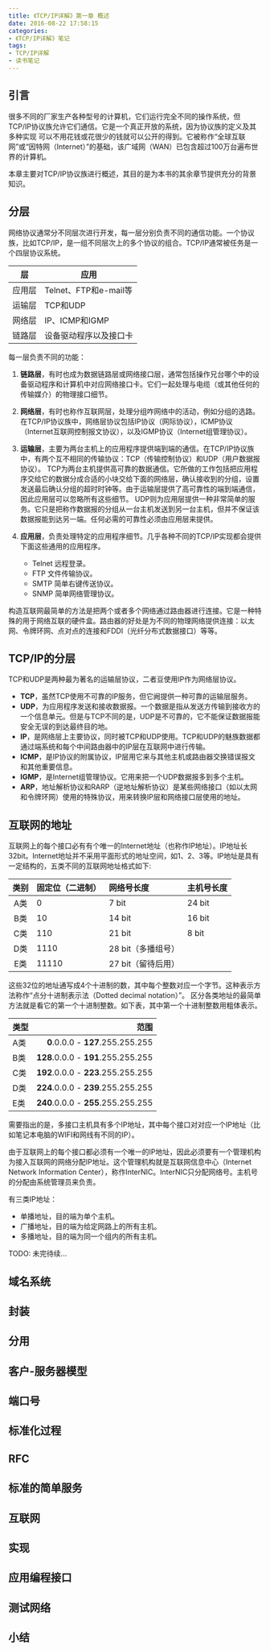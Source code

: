 ```yaml
---
title: 《TCP/IP详解》第一章 概述
date: 2016-08-22 17:58:15
categories:
- 《TCP/IP详解》笔记
tags:
- TCP/IP详解
- 读书笔记
---
```


## 引言
很多不同的厂家生产各种型号的计算机，它们运行完全不同的操作系统，但TCP/IP协议族允许它们通信。它是一个真正开放的系统，因为协议族的定义及其多种实现
可以不用花钱或花很少的钱就可以公开的得到。它被称作“全球互联网”或“因特网（Internet）”的基础，该广域网（WAN）已包含超过100万台遍布世界的计算机。

本章主要对TCP/IP协议族进行概述，其目的是为本书的其余章节提供充分的背景知识。

<!--more-->

## 分层
网络协议通常分不同层次进行开发，每一层分别负责不同的通信功能。一个协议族，比如TCP/IP，是一组不同层次上的多个协议的组合。TCP/IP通常被任务是一个四层协议系统。

| 层 | 应用 |
| -- | -- |
| 应用层 | Telnet、FTP和e-mail等 |
| 运输层 | TCP和UDP |
| 网络层 | IP、ICMP和IGMP |
| 链路层 | 设备驱动程序以及接口卡 |

每一层负责不同的功能：
 1. **链路层**，有时也成为数据链路层或网络接口层，通常包括操作兄台哪个中的设备驱动程序和计算机中对应网络接口卡。它们一起处理与电缆（或其他任何的传输媒介）的物理接口细节。

 2. **网络层**，有时也称作互联网层，处理分组咋网络中的活动，例如分组的选路。在TCP/IP协议族中，网络层协议包括IP协议（网际协议），ICMP协议（Internet互联网控制报文协议），以及IGMP协议（Internet组管理协议）。

 3. **运输层**，主要为两台主机上的应用程序提供端到端的通信。在TCP/IP协议族中，有两个互不相同的传输协议：TCP（传输控制协议）和UDP（用户数据报协议）。
    TCP为两台主机提供高可靠的数据通信。它所做的工作包括把应用程序交给它的数据分成合适的小块交给下面的网络层，确认接收到的分组，设置发送最后确认分组的超时时钟等。由于运输层提供了高可靠性的端到端通信，因此应用层可以忽略所有这些细节。
    UDP则为应用层提供一种非常简单的服务。它只是把称作数据报的分组从一台主机发送到另一台主机，但并不保证该数据报能到达另一端。任何必需的可靠性必须由应用层来提供。

 4. **应用层**，负责处理特定的应用程序细节。几乎各种不同的TCP/IP实现都会提供下面这些通用的应用程序。
    + Telnet 远程登录。
    + FTP 文件传输协议。
    + SMTP 简单右键传送协议。
    + SNMP 简单网络管理协议。

构造互联网最简单的方法是把两个或者多个网络通过路由器进行连接。它是一种特殊的用于网络互联的硬件盒。路由器的好处是为不同的物理网络提供连接：以太网、令牌环网、点对点的连接和FDDI（光纤分布式数据接口）等等。

## TCP/IP的分层
TCP和UDP是两种最为著名的运输层协议，二者豆使用IP作为网络层协议。
+ **TCP**，虽然TCP使用不可靠的IP服务，但它阙提供一种可靠的运输层服务。
+ **UDP**，为应用程序发送和接收数据报。一个数据是指从发送方传输到接收方的一个信息单元。但是与TCP不同的是，UDP是不可靠的，它不能保证数据报能安全无误的到达最终目的地。
+ **IP**，是网络层上主要协议，同时被TCP和UDP使用。TCP和UDP的魅族数据都通过端系统和每个中间路由器中的IP层在互联网中进行传输。
+ **ICMP**，是IP协议的附属协议，IP层用它来与其他主机或路由器交换错误报文和其他重要信息。
+ **IGMP**，是Internet组管理协议。它用来把一个UDP数据报多到多个主机。
+ **ARP**，地址解析协议和RARP（逆地址解析协议）是某些网络接口（如以太网和令牌环网）使用的特殊协议，用来转换IP层和网络接口层使用的地址。

## 互联网的地址
互联网上的每个接口必有有个唯一的Internet地址（也称作IP地址）。IP地址长32bit。Internet地址并不采用平面形式的地址空间，如1、2、3等。IP地址是具有一定结构的，五类不同的互联网地址格式如下:

| 类别 | 固定位（二进制） | 网络号长度 | 主机号长度 |
| :-: | :- | :- | :- |
| A类 | 0 | 7 bit | 24 bit |
| B类 | 10 | 14 bit | 16 bit |
| C类 | 110 | 21 bit | 8 bit |
| D类 | 1110 | 28 bit（多播组号） |
| E类 | 11110 | 27 bit（留待后用） |


这些32位的地址通写成4个十进制的数，其中每个整数对应一个字节。这种表示方法称作“点分十进制表示法（Dotted decimal notation）”。
区分各类地址的最简单方法就是看它的第一个十进制整数。如下表，其中第一个十进制整数用粗体表示。

| 类型 | 范围 |
| - | -: |
| A类 | **0**.0.0.0 - **127**.255.255.255 |
| B类 | **128**.0.0.0 - **191**.255.255.255 |
| C类 | **192**.0.0.0 - **223**.255.255.255 |
| D类 | **224**.0.0.0 - **239**.255.255.255 |
| E类 | **240**.0.0.0 - **255**.255.255.255 |

需要指出的是，多接口主机具有多个IP地址，其中每个接口对对应一个IP地址（比如笔记本电脑的WIFI和网线有不同的IP）。

由于互联网上的每个接口都必须有一个唯一的IP地址，因此必须要有一个管理机构为接入互联网的网络分配IP地址。这个管理机构就是互联网信息中心（Internet Network Information Center），称作InterNIC。InterNIC只分配网络号。主机号的分配由系统管理员来负责。

有三类IP地址：
+ 单播地址，目的端为单个主机。
+ 广播地址，目的端为给定网路上的所有主机。
+ 多播地址，目的端为同一个组内的所有主机。

TODO: 未完待续...

## 域名系统


## 封装

## 分用

## 客户-服务器模型

## 端口号

## 标准化过程

## RFC

## 标准的简单服务

## 互联网

## 实现

## 应用编程接口

## 测试网络

## 小结